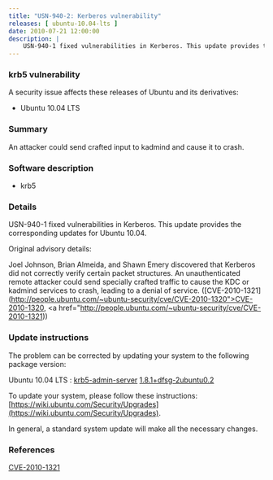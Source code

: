 ```yaml
---
title: "USN-940-2: Kerberos vulnerability"
releases: [ ubuntu-10.04-lts ]
date: 2010-07-21 12:00:00
description: |
    USN-940-1 fixed vulnerabilities in Kerberos. This update provides the corresponding updates for Ubuntu 10.04.
--- 
```

 
### krb5 vulnerability

A security issue affects these releases of Ubuntu and its derivatives:

* Ubuntu 10.04 LTS

### Summary

An attacker could send crafted input to kadmind and cause it to crash. 

### Software description

* krb5 

### Details

USN-940-1 fixed vulnerabilities in Kerberos. This update provides the corresponding updates for Ubuntu 10.04.

Original advisory details:

 Joel Johnson, Brian Almeida, and Shawn Emery discovered that Kerberos did not correctly verify certain packet structures. An unauthenticated remote attacker could send specially crafted traffic to cause the KDC or kadmind services to crash, leading to a denial of service. ([CVE-2010-1321](http://people.ubuntu.com/~ubuntu-security/cve/CVE-2010-1320">CVE-2010-1320</a>, <a href="http://people.ubuntu.com/~ubuntu-security/cve/CVE-2010-1321)) 

### Update instructions

The problem can be corrected by updating your system to the following package version:

Ubuntu 10.04 LTS
 : [krb5-admin-server](https://launchpad.net/ubuntu/+source/krb5) <span> [1.8.1+dfsg-2ubuntu0.2](https://launchpad.net/ubuntu/+source/krb5/1.8.1+dfsg-2ubuntu0.2) </span> 

To update your system, please follow these instructions: [https://wiki.ubuntu.com/Security/Upgrades](https://wiki.ubuntu.com/Security/Upgrades).

In general, a standard system update will make all the necessary changes. 

### References

 [CVE-2010-1321](http://people.ubuntu.com/~ubuntu-security/cve/CVE-2010-1321)
 
